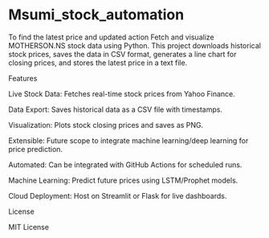 # Msumi_stock_automation
To find the latest price and updated action 
Fetch and visualize MOTHERSON.NS stock data using Python. This project downloads historical stock prices, saves the data in CSV format, generates a line chart for closing prices, and stores the latest price in a text file.

Features

Live Stock Data: Fetches real-time stock prices from Yahoo Finance.

Data Export: Saves historical data as a CSV file with timestamps.

Visualization: Plots stock closing prices and saves as PNG.

Extensible: Future scope to integrate machine learning/deep learning for price prediction.

Automated: Can be integrated with GitHub Actions for scheduled runs.

Machine Learning: Predict future prices using LSTM/Prophet models.

Cloud Deployment: Host on Streamlit or Flask for live dashboards.


License

MIT License
